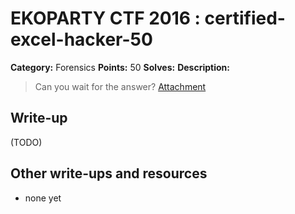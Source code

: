 # EKOPARTY CTF 2016 : certified-excel-hacker-50

**Category:** Forensics
**Points:** 50
**Solves:**
**Description:**

> Can you wait for the answer?
> [Attachment](for50.zip)


## Write-up

(TODO)

## Other write-ups and resources

* none yet
